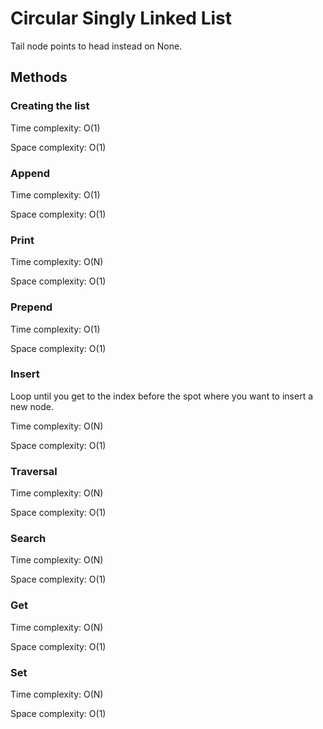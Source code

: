 # Circular Singly Linked List

Tail node points to head instead on None.

## Methods

### Creating the list
Time complexity: O(1)

Space complexity: O(1)

### Append
Time complexity: O(1)

Space complexity: O(1)

### Print
Time complexity: O(N)

Space complexity: O(1)

### Prepend
Time complexity: O(1)

Space complexity: O(1)

### Insert

Loop until you get to the index before the spot where you want to insert a new node.

Time complexity: O(N)

Space complexity: O(1)

### Traversal
Time complexity: O(N)

Space complexity: O(1)

### Search
Time complexity: O(N)

Space complexity: O(1)

### Get
Time complexity: O(N)

Space complexity: O(1)

### Set
Time complexity: O(N)

Space complexity: O(1)
